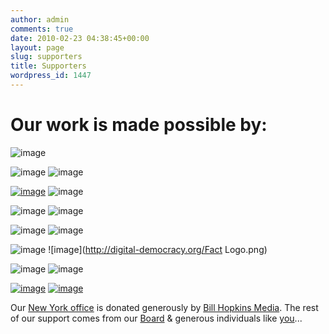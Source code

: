```yaml
---
author: admin
comments: true
date: 2010-02-23 04:38:45+00:00
layout: page
slug: supporters
title: Supporters
wordpress_id: 1447
---
```


# Our work is made possible by:



![image](http://www.abundancefound.org/images/logo.png)










![image](http://www.channelfoundation.org/images/logo.gif)
![image](http://www.clintonglobalinitiative.org/images/Home/logo_partialbanner.jpg)




[![image](http://digital-democracy.org/wp-content/uploads/2012/11/unhcr_logo.jpg)](http://www.unhcr.org/)
![image](http://www.usip.org/files/logo.png)










![image](http://digital-democracy.org/wp-content/uploads/2010/02/goldhirsh.jpg)
![image](http://digital-democracy.org/googleapps.jpg)




![image](http://digital-democracy.org/arca.jpg)
![image](http://digital-democracy.org/hrc.jpg)


![image](http://digital-democracy.org/n2.jpg)
![image](http://digital-democracy.org/Fact Logo.png)



![image](http://digital-democracy.org/sf.jpg)
![image](http://www.grassroots.org/templates/grassroots/images/logo.png)




[![image](http://digital-democracy.org/nokia.jpg)](http://www.womworld.com)
[![image](http://www.livescribe.com/images/layout/logo_inactive_frost.gif)](http://www.livescribe.com/)







Our [New York office](http://maps.google.com/maps/place?cid=5106488436332813860&q=digital+democracy&hl=en&dtab=2&sll=40.7116,-73.983596&sspn=0.082286,0.018973&ie=UTF8&ll=89.500956,-108.28125&spn=0,0&z=1) is donated generously by [Bill Hopkins Media](http://billhopkinsmedia.com). The rest of our support comes from our [Board](http://digital-democracy.org/who-we-are/board/) & generous individuals like [you](https://www.paypal.com/cgi-bin/webscr?cmd=_s-xclick&hosted_button_id=9936590)...








